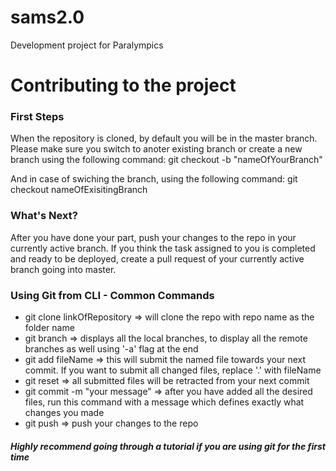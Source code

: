 # sams2.0
Development project for Paralympics 

# Contributing to the project

### First Steps
When the repository is cloned, by default you will be in the master branch. Please make sure you switch to anoter existing branch or create a new branch using the following command:
git checkout -b "nameOfYourBranch"

And in case of swiching the branch, using the following command:
git checkout nameOfExisitingBranch

### What's Next?
After you have done your part, push your changes to the repo in your currently active branch.
If you think the task assigned to you is completed and ready to be deployed, create a pull request of your currently active branch going into master.



### Using Git from CLI - Common Commands

* git clone linkOfRepository => will clone the repo with repo name as the folder name
* git branch => displays all the local branches, to display all the remote branches as well using '-a' flag at the end
* git add fileName => this will submit the named file towards your next commit. If you want to submit all changed files, replace '.' with fileName
* git reset => all submitted files will be retracted from your next commit
* git commit -m "your message" => after you have added all the desired files, run this command with a message which defines exactly what changes you made
* git push => push your changes to the repo

##### Highly recommend going through a tutorial if you are using git for the first time

